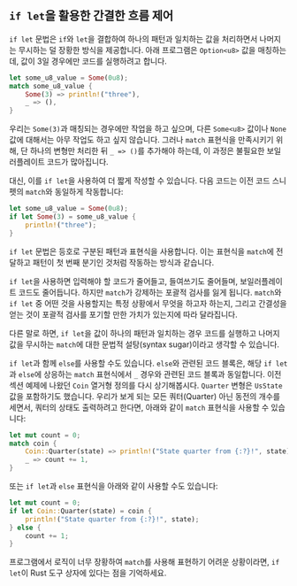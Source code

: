 ## `if let`을 활용한 간결한 흐름 제어

`if let` 문법은 `if`와 `let`을 결합하여 하나의 패턴과 일치하는 값을 처리하면서 나머지는 무시하는 덜 장황한 방식을 제공합니다. 아래 프로그램은 `Option<u8>` 값을 매칭하는데, 값이 3일 경우에만 코드를 실행하려고 합니다.

```rust
let some_u8_value = Some(0u8);
match some_u8_value {
    Some(3) => println!("three"),
    _ => (),
}
```

우리는 `Some(3)`과 매칭되는 경우에만 작업을 하고 싶으며, 다른 `Some<u8>` 값이나 `None` 값에 대해서는 아무 작업도 하고 싶지 않습니다. 그러나 `match` 표현식을 만족시키기 위해, 단 하나의 변형만 처리한 뒤 `_ => ()`를 추가해야 하는데, 이 과정은 불필요한 보일러플레이트 코드가 많아집니다.

대신, 이를 `if let`을 사용하여 더 짧게 작성할 수 있습니다. 다음 코드는 이전 코드 스니펫의 `match`와 동일하게 작동합니다:

```rust
let some_u8_value = Some(0u8);
if let Some(3) = some_u8_value {
    println!("three");
}
```

`if let` 문법은 등호로 구분된 패턴과 표현식을 사용합니다. 이는 표현식을 `match`에 전달하고 패턴이 첫 번째 분기인 것처럼 작동하는 방식과 같습니다.

`if let`을 사용하면 입력해야 할 코드가 줄어들고, 들여쓰기도 줄어들며, 보일러플레이트 코드도 줄어듭니다. 하지만 `match`가 강제하는 포괄적 검사를 잃게 됩니다. `match`와 `if let` 중 어떤 것을 사용할지는 특정 상황에서 무엇을 하고자 하는지, 그리고 간결성을 얻는 것이 포괄적 검사를 포기할 만한 가치가 있는지에 따라 달라집니다.

다른 말로 하면, `if let`을 값이 하나의 패턴과 일치하는 경우 코드를 실행하고 나머지 값을 무시하는 `match`에 대한 문법적 설탕(syntax sugar)이라고 생각할 수 있습니다.

`if let`과 함께 `else`를 사용할 수도 있습니다. `else`와 관련된 코드 블록은, 해당 `if let`과 `else`에 상응하는 `match` 표현식에서 `_` 경우와 관련된 코드 블록과 동일합니다. 이전 섹션 예제에 나왔던 `Coin` 열거형 정의를 다시 상기해봅시다. `Quarter` 변형은 `UsState` 값을 포함하기도 했습니다. 우리가 보게 되는 모든 쿼터(Quarter) 아닌 동전의 개수를 세면서, 쿼터의 상태도 출력하려고 한다면, 아래와 같이 `match` 표현식을 사용할 수 있습니다:

```rust
let mut count = 0;
match coin {
    Coin::Quarter(state) => println!("State quarter from {:?}!", state),
    _ => count += 1,
}
```

또는 `if let`과 `else` 표현식을 아래와 같이 사용할 수도 있습니다:

```rust
let mut count = 0;
if let Coin::Quarter(state) = coin {
    println!("State quarter from {:?}!", state);
} else {
    count += 1;
}
```

프로그램에서 로직이 너무 장황하여 `match`를 사용해 표현하기 어려운 상황이라면, `if let`이 Rust 도구 상자에 있다는 점을 기억하세요.